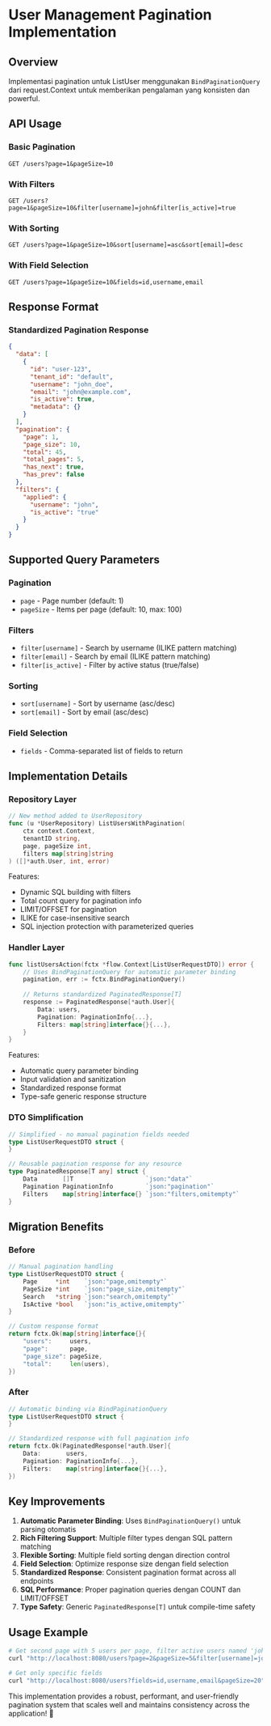 # User Management Pagination Implementation

## Overview

Implementasi pagination untuk ListUser menggunakan `BindPaginationQuery` dari request.Context untuk memberikan pengalaman yang konsisten dan powerful.

## API Usage

### Basic Pagination
```
GET /users?page=1&pageSize=10
```

### With Filters
```
GET /users?page=1&pageSize=10&filter[username]=john&filter[is_active]=true
```

### With Sorting
```
GET /users?page=1&pageSize=10&sort[username]=asc&sort[email]=desc
```

### With Field Selection
```
GET /users?page=1&pageSize=10&fields=id,username,email
```

## Response Format

### Standardized Pagination Response
```json
{
  "data": [
    {
      "id": "user-123",
      "tenant_id": "default",
      "username": "john_doe",
      "email": "john@example.com",
      "is_active": true,
      "metadata": {}
    }
  ],
  "pagination": {
    "page": 1,
    "page_size": 10,
    "total": 45,
    "total_pages": 5,
    "has_next": true,
    "has_prev": false
  },
  "filters": {
    "applied": {
      "username": "john",
      "is_active": "true"
    }
  }
}
```

## Supported Query Parameters

### Pagination
- `page` - Page number (default: 1)
- `pageSize` - Items per page (default: 10, max: 100)

### Filters
- `filter[username]` - Search by username (ILIKE pattern matching)
- `filter[email]` - Search by email (ILIKE pattern matching)  
- `filter[is_active]` - Filter by active status (true/false)

### Sorting
- `sort[username]` - Sort by username (asc/desc)
- `sort[email]` - Sort by email (asc/desc)

### Field Selection
- `fields` - Comma-separated list of fields to return

## Implementation Details

### Repository Layer
```go
// New method added to UserRepository
func (u *UserRepository) ListUsersWithPagination(
    ctx context.Context, 
    tenantID string, 
    page, pageSize int, 
    filters map[string]string
) ([]*auth.User, int, error)
```

Features:
- Dynamic SQL building with filters
- Total count query for pagination info
- LIMIT/OFFSET for pagination
- ILIKE for case-insensitive search
- SQL injection protection with parameterized queries

### Handler Layer
```go
func listUsersAction(fctx *flow.Context[ListUserRequestDTO]) error {
    // Uses BindPaginationQuery for automatic parameter binding
    pagination, err := fctx.BindPaginationQuery()
    
    // Returns standardized PaginatedResponse[T]
    response := PaginatedResponse[*auth.User]{
        Data: users,
        Pagination: PaginationInfo{...},
        Filters: map[string]interface{}{...},
    }
}
```

Features:
- Automatic query parameter binding
- Input validation and sanitization
- Standardized response format
- Type-safe generic response structure

### DTO Simplification
```go
// Simplified - no manual pagination fields needed
type ListUserRequestDTO struct {
}

// Reusable pagination response for any resource
type PaginatedResponse[T any] struct {
    Data       []T                    `json:"data"`
    Pagination PaginationInfo         `json:"pagination"`
    Filters    map[string]interface{} `json:"filters,omitempty"`
}
```

## Migration Benefits

### Before
```go
// Manual pagination handling
type ListUserRequestDTO struct {
    Page     *int    `json:"page,omitempty"`
    PageSize *int    `json:"page_size,omitempty"`
    Search   *string `json:"search,omitempty"`
    IsActive *bool   `json:"is_active,omitempty"`
}

// Custom response format
return fctx.Ok(map[string]interface{}{
    "users":     users,
    "page":      page,
    "page_size": pageSize,
    "total":     len(users),
})
```

### After
```go
// Automatic binding via BindPaginationQuery
type ListUserRequestDTO struct {
}

// Standardized response with full pagination info
return fctx.Ok(PaginatedResponse[*auth.User]{
    Data:       users,
    Pagination: PaginationInfo{...},
    Filters:    map[string]interface{}{...},
})
```

## Key Improvements

1. **Automatic Parameter Binding**: Uses `BindPaginationQuery()` untuk parsing otomatis
2. **Rich Filtering Support**: Multiple filter types dengan SQL pattern matching
3. **Flexible Sorting**: Multiple field sorting dengan direction control
4. **Field Selection**: Optimize response size dengan field selection
5. **Standardized Response**: Consistent pagination format across all endpoints
6. **SQL Performance**: Proper pagination queries dengan COUNT dan LIMIT/OFFSET
7. **Type Safety**: Generic `PaginatedResponse[T]` untuk compile-time safety

## Usage Example

```bash
# Get second page with 5 users per page, filter active users named 'john'
curl "http://localhost:8080/users?page=2&pageSize=5&filter[username]=john&filter[is_active]=true&sort[username]=asc"

# Get only specific fields
curl "http://localhost:8080/users?fields=id,username,email&pageSize=20"
```

This implementation provides a robust, performant, and user-friendly pagination system that scales well and maintains consistency across the application! 🚀

